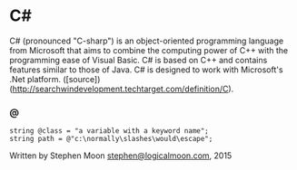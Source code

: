 # C&#35;

C# (pronounced "C-sharp") is an object-oriented programming language from 
Microsoft that aims to combine the computing power of C++ with the programming 
ease of Visual Basic. C# is based on C++ and contains features similar to 
those of Java. C# is designed to work with Microsoft's .Net platform. 
([source])(http://searchwindevelopment.techtarget.com/definition/C).

### @
```
string @class = "a variable with a keyword name";
string path = @"c:\normally\slashes\would\escape";
```

Written by Stephen Moon stephen@logicalmoon.com, 2015
